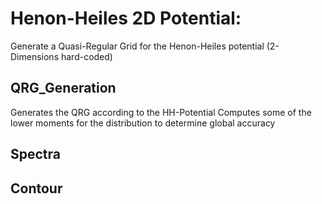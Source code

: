 # Henon-Heiles 2D Potential:
Generate a Quasi-Regular Grid for the Henon-Heiles potential (2-Dimensions hard-coded)

## QRG_Generation
Generates the QRG according to the HH-Potential
Computes some of the lower moments for the distribution to determine global accuracy

## Spectra

## Contour
